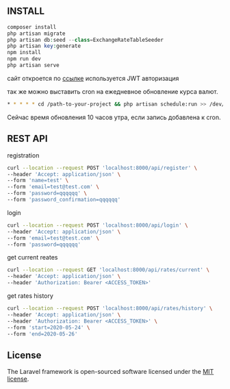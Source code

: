 ## INSTALL
```php
composer install
php artisan migrate
php artisan db:seed --class=ExchangeRateTableSeeder
php artisan key:generate
npm install
npm run dev
php artisan serve
```

сайт откроется по [ссылке](http://laravel::8000)
используется JWT авторизация

так же можно выставить cron на ежедневное обновление курса валют.

```bash
* * * * * cd /path-to-your-project && php artisan schedule:run >> /dev/null 2>&1
```

Cейчас время обновления 10 часов утра, если запись добавлена к cron.

## REST API
registration
```bash
curl --location --request POST 'localhost:8000/api/register' \
--header 'Accept: application/json' \
--form 'name=test' \
--form 'email=test@test.com' \
--form 'password=qqqqqq' \
--form 'password_confirmation=qqqqqq'
```

login
```bash
curl --location --request POST 'localhost:8000/api/login' \
--header 'Accept: application/json' \
--form 'email=test@test.com' \
--form 'password=qqqqqq'
```

get current reates
```bash
curl --location --request GET 'localhost:8000/api/rates/current' \
--header 'Accept: application/json' \
--header 'Authorization: Bearer <ACCESS_TOKEN>'
```

get rates history
```bash
curl --location --request POST 'localhost:8000/api/rates/history' \
--header 'Accept: application/json' \
--header 'Authorization: Bearer <ACCESS_TOKEN>' \
--form 'start=2020-05-24' \
--form 'end=2020-05-26'
```

## License

The Laravel framework is open-sourced software licensed under the [MIT license](https://opensource.org/licenses/MIT).
